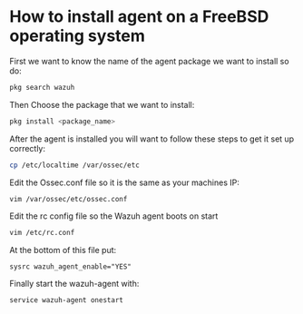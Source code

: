 # How to install agent on a FreeBSD operating system

First we want to know the name of the agent package we want to install so do:

```bash
pkg search wazuh
```

Then Choose the package that we want to install:

```bash
pkg install <package_name>
```

After the agent is installed you will want to follow these steps to get it set up correctly:

```bash
cp /etc/localtime /var/ossec/etc
```

Edit the Ossec.conf file so it is the same as your machines IP:

```bash
vim /var/ossec/etc/ossec.conf
```

Edit the rc config file so the Wazuh agent boots on start

```bash
vim /etc/rc.conf
```

At the bottom of this file put:

```
sysrc wazuh_agent_enable="YES"
```

Finally start the wazuh-agent with:

```bash
service wazuh-agent onestart
```